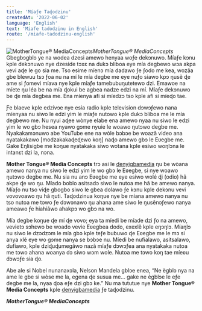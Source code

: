 ```yaml
---
title: 'Míaƒe Taɖodzinu'
createdAt: '2022-06-02'
language: 'English'
text: 'Miafe tadodzinu in English'
route: '/miafe-tadodzinu-english'
---
```


![MotherTongue® MediaConcepts](https://firebasestorage.googleapis.com/v0/b/tinasrora.appspot.com/o/MOTHERTOUGUE%20LOGO%203D%2002.jpg?alt=media&token=893d7935-ff38-4988-bf6c-21ffc99aed0b)*MotherTongue® MediaConcepts*
Gbegbɔgblɔ ye na wodea dzesi amewo henyaa woƒe dekɔnuwo. Míaƒe kɔnu kple dekɔnuwo nye dzeside tɔxɛ na dukɔ bliboa eye mía degbewo wɔa akpa vevi aɖe le go sia me. Tso esime míenɔ mía dadawo ƒe ƒodo me kea, wozãa gbe blewuu tsɔ ƒoa nu na mí le mía degbe me eye nuƒo siawo kpɔ ŋusẽ ɖe ame si ƒomevi míava nye kple míaƒe tamebubuŋutetewo dzi. Emawoe na míete ŋu léa be na mía ɖokui be agbea nadze edzi na mí. Míaƒe dekɔnuwo be ɖe mía degbea me. Ena míenya afi si míedzɔ tso kple afi si míeɖo tae.

Ƒe blaeve kple edzivɔe nye esia radio kple television dɔwɔƒewo nana míenyaa nu siwo le edzi yim le míaƒe nutowo kple dukɔ bliboa me le mía degbewo me. Nu nyui aɖee wònye elabe ena amewo nyaa nu siwo le edzi yim le wo gbɔ hesea nyawo gɔme nyuie le woawo ŋutɔwo degbe me. Nyakakamɔnuwo abe YouTube ene na wòle bɔbɔe be woazã video ana nyatakakawo [modzakakaɖeɖewo koŋ] naɖo amewo gbɔ le Eʋegbe me. Gake Eŋlisigbe me koŋue nyatakaka siwo wotana kple esiwo woŋlɔna le intanɛt dzi la, nɔna.

**Mother Tongue® Media Concepts** trɔ asi le [denyigbamedia](/) ŋu be wòana amewo nanya nu siwo le edzi yim le wo gbɔ le Eʋegbe, si nye woawo ŋutɔwo degbe me. Nu sia nu anɔ Eʋegbe me eye esiwo wolé ɖi (odio) hã akpe ɖe wo ŋu. Míado boblo asitsadɔ siwo le nutoa me hã be amewo nanya. Míaƒo nu tso viɖe gbogbo siwo le gbea dolawo ƒe kɔnu kple dekɔnu vevi vovovoawo ŋu hã ŋuti. Taɖodzinua koŋue nye be míana amewo nanya nu tso nutoa me tɔwo ƒe dɔwɔnawo ŋu ahana ame siwo le ŋusẽnɔƒewo nanya ameawo ƒe hiahiãwo ahakpɔ wo gbɔ na wo.

Mía degbe koŋue ɖe mí ɖe vovo; eya ta míedi be míade dzi ƒo na amewo, vevietɔ sɔhɛwo be woado vevie Eʋegbea dodo, exexlẽ kple eŋɔŋlɔ. Míaŋlɔ nu siwo le dzɔdzɔm le mía gbɔ kple teƒe bubuwo ɖe Eʋegbe me le mɔ si anya xlẽ eye wo gɔme nanya se bɔbɔe nu. Míedi be nufialawo, asitsalawo, dufiawo, kple dziɖuɖumegãwo nazã míaƒe dɔwɔƒea ana nyatakaka nutoa me tɔwo ahana woanya dɔ siwo wɔm wole. Nutoa me tɔwo koŋ tae míeʋu dɔwɔƒe sia ɖo.

Abe ale si Nobel nunanaxɔla, Nelson Mandela gblɔe enea, “Ne ègblɔ nya na ame le gbe si wòse me la, egena ɖe susua me... gake ne ègblɔe le eƒe degbe me la, nyaa ɖoa eƒe dzi gbɔ ke.” Nu ma tututue nye **Mother Tongue® Media Concepts** kple [denyigbamedia](/) ƒe taɖodzinu.

***MotherTongue® MediaConcepts***
